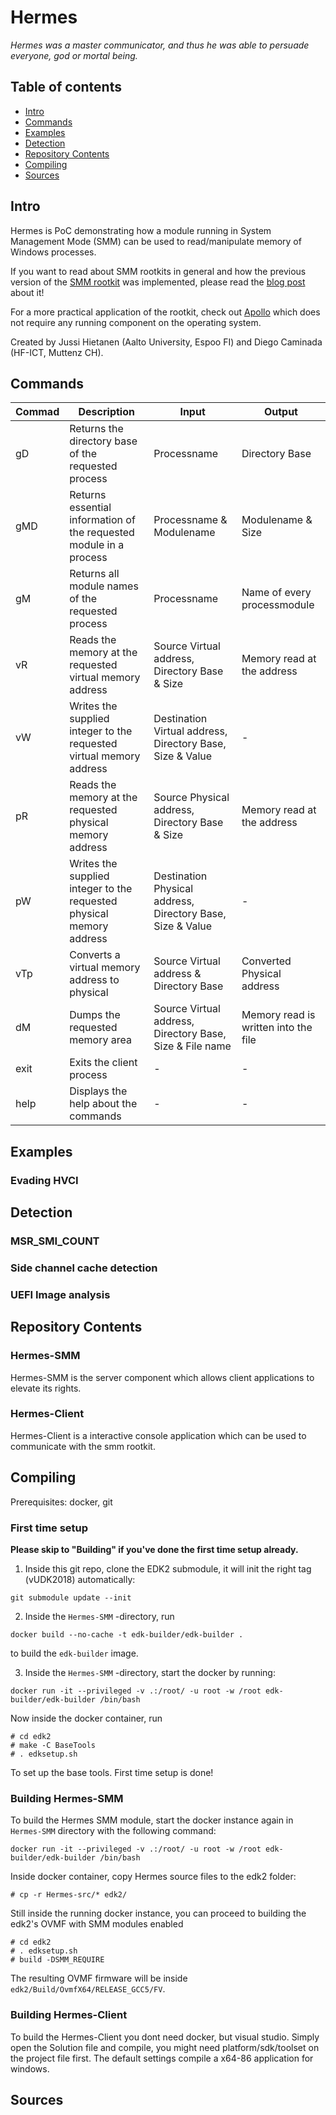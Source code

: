 # Hermes

*Hermes was a master communicator, and thus he was able to persuade everyone, god or mortal being.*

## Table of contents
- [Intro](#intro)
- [Commands](#commands)
- [Examples](#examples)
- [Detection](#detection)
- [Repository Contents](#repository-contents)
- [Compiling](#compiling)
- [Sources](#sources)

## Intro

Hermes is PoC demonstrating how a module running in System Management Mode
(SMM) can be used to read/manipulate memory of Windows processes. 

If you want to read about SMM rootkits in general and how the previous version
of the [SMM rootkit](https://github.com/jussihi/SMM-Rootkit) was implemented,
please read the [blog post](https://jussihi.kapsi.fi/2022-09-08-smmrootkit/)
about it!

For a more practical application of the rootkit, check out
[Apollo](https://github.com/pRain1337/Apollo) which does not require any
running component on the operating system.

Created by Jussi Hietanen (Aalto University, Espoo FI) and Diego Caminada
(HF-ICT, Muttenz CH).

## Commands

| Commad | Description | Input | Output |
|---|---|---|---|
| gD | Returns the directory base of the requested process  | Processname | Directory Base |
| gMD | Returns essential information of the requested module in a process | Processname & Modulename | Modulename & Size |
| gM | Returns all module names of the requested process  | Processname | Name of every processmodule |
| vR | Reads the memory at the requested virtual memory address | Source Virtual address, Directory Base & Size  | Memory read at the address |
| vW | Writes the supplied integer to the requested virtual memory address | Destination Virtual address, Directory Base, Size & Value | - |
| pR | Reads the memory at the requested physical memory address | Source Physical address, Directory Base & Size  | Memory read at the address |
| pW | Writes the supplied integer to the requested physical memory address | Destination Physical address, Directory Base, Size & Value | -  |
| vTp | Converts a virtual memory address to physical | Source Virtual address & Directory Base | Converted Physical address  |
| dM | Dumps the requested memory area | Source Virtual address, Directory Base, Size & File name | Memory read is written into the file |
| exit | Exits the client process | - | - |
| help | Displays the help about the commands | - | - |

## Examples

### Evading HVCI

## Detection

### MSR_SMI_COUNT

### Side channel cache detection

### UEFI Image analysis

## Repository Contents

### Hermes-SMM
Hermes-SMM is the server component which allows client applications to elevate
its rights.

### Hermes-Client
Hermes-Client is a interactive console application which can be used to
communicate with the smm rootkit.

## Compiling

Prerequisites: docker, git

### First time setup

**Please skip to "Building" if you've done the first time setup already.**

1. Inside this git repo, clone the EDK2 submodule, it will init the right tag
(vUDK2018) automatically:

```
git submodule update --init
```

2. Inside the `Hermes-SMM` -directory, run

```
docker build --no-cache -t edk-builder/edk-builder .
```

to build the `edk-builder` image.

3. Inside the `Hermes-SMM` -directory, start the docker by running:

```
docker run -it --privileged -v .:/root/ -u root -w /root edk-builder/edk-builder /bin/bash
```

Now inside the docker container, run

```
# cd edk2 
# make -C BaseTools
# . edksetup.sh
```

To set up the base tools. First time setup is done!

### Building Hermes-SMM

To build the Hermes SMM module, start the docker instance again in `Hermes-SMM`
directory with the following command:

```
docker run -it --privileged -v .:/root/ -u root -w /root edk-builder/edk-builder /bin/bash
```

Inside docker container, copy Hermes source files to the edk2 folder:

```
# cp -r Hermes-src/* edk2/
```

Still inside the running docker instance, you can proceed to building the
edk2's OVMF with SMM modules enabled

```
# cd edk2
# . edksetup.sh
# build -DSMM_REQUIRE
```

The resulting OVMF firmware will be inside `edk2/Build/OvmfX64/RELEASE_GCC5/FV`.

### Building Hermes-Client

To build the Hermes-Client you dont need docker, but visual studio.
Simply open the Solution file and compile, you might need platform/sdk/toolset on the project file first.
The default settings compile a x64-86 application for windows.

## Sources
